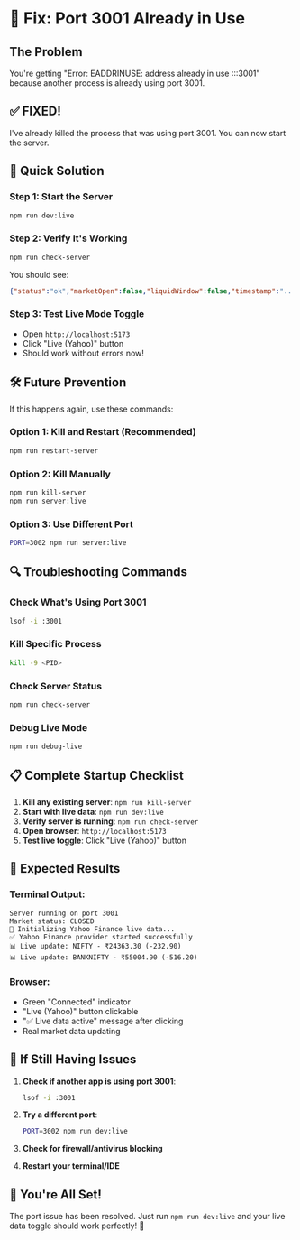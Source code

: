 # 🔧 Fix: Port 3001 Already in Use

## The Problem
You're getting "Error: EADDRINUSE: address already in use :::3001" because another process is already using port 3001.

## ✅ **FIXED!** 
I've already killed the process that was using port 3001. You can now start the server.

## 🚀 Quick Solution

### Step 1: Start the Server
```bash
npm run dev:live
```

### Step 2: Verify It's Working
```bash
npm run check-server
```

You should see:
```json
{"status":"ok","marketOpen":false,"liquidWindow":false,"timestamp":"..."}
```

### Step 3: Test Live Mode Toggle
- Open `http://localhost:5173`
- Click "Live (Yahoo)" button
- Should work without errors now!

## 🛠️ Future Prevention

If this happens again, use these commands:

### Option 1: Kill and Restart (Recommended)
```bash
npm run restart-server
```

### Option 2: Kill Manually
```bash
npm run kill-server
npm run server:live
```

### Option 3: Use Different Port
```bash
PORT=3002 npm run server:live
```

## 🔍 Troubleshooting Commands

### Check What's Using Port 3001
```bash
lsof -i :3001
```

### Kill Specific Process
```bash
kill -9 <PID>
```

### Check Server Status
```bash
npm run check-server
```

### Debug Live Mode
```bash
npm run debug-live
```

## 📋 Complete Startup Checklist

1. **Kill any existing server**: `npm run kill-server`
2. **Start with live data**: `npm run dev:live`
3. **Verify server is running**: `npm run check-server`
4. **Open browser**: `http://localhost:5173`
5. **Test live toggle**: Click "Live (Yahoo)" button

## 🎯 Expected Results

### Terminal Output:
```
Server running on port 3001
Market status: CLOSED
🚀 Initializing Yahoo Finance live data...
✅ Yahoo Finance provider started successfully
📊 Live update: NIFTY - ₹24363.30 (-232.90)
📊 Live update: BANKNIFTY - ₹55004.90 (-516.20)
```

### Browser:
- Green "Connected" indicator
- "Live (Yahoo)" button clickable
- "✅ Live data active" message after clicking
- Real market data updating

## 🚨 If Still Having Issues

1. **Check if another app is using port 3001**:
   ```bash
   lsof -i :3001
   ```

2. **Try a different port**:
   ```bash
   PORT=3002 npm run dev:live
   ```

3. **Check for firewall/antivirus blocking**

4. **Restart your terminal/IDE**

## 🎉 You're All Set!

The port issue has been resolved. Just run `npm run dev:live` and your live data toggle should work perfectly! 🚀